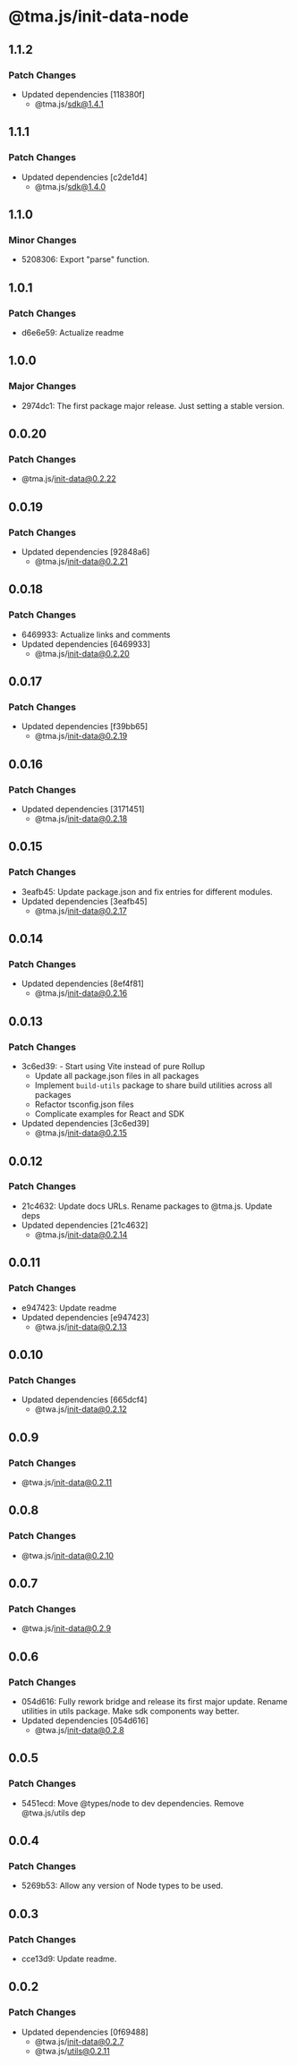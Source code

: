 # @tma.js/init-data-node

## 1.1.2

### Patch Changes

- Updated dependencies [118380f]
  - @tma.js/sdk@1.4.1

## 1.1.1

### Patch Changes

- Updated dependencies [c2de1d4]
  - @tma.js/sdk@1.4.0

## 1.1.0

### Minor Changes

- 5208306: Export "parse" function.

## 1.0.1

### Patch Changes

- d6e6e59: Actualize readme

## 1.0.0

### Major Changes

- 2974dc1: The first package major release. Just setting a stable version.

## 0.0.20

### Patch Changes

- @tma.js/init-data@0.2.22

## 0.0.19

### Patch Changes

- Updated dependencies [92848a6]
  - @tma.js/init-data@0.2.21

## 0.0.18

### Patch Changes

- 6469933: Actualize links and comments
- Updated dependencies [6469933]
  - @tma.js/init-data@0.2.20

## 0.0.17

### Patch Changes

- Updated dependencies [f39bb65]
  - @tma.js/init-data@0.2.19

## 0.0.16

### Patch Changes

- Updated dependencies [3171451]
  - @tma.js/init-data@0.2.18

## 0.0.15

### Patch Changes

- 3eafb45: Update package.json and fix entries for different modules.
- Updated dependencies [3eafb45]
  - @tma.js/init-data@0.2.17

## 0.0.14

### Patch Changes

- Updated dependencies [8ef4f81]
  - @tma.js/init-data@0.2.16

## 0.0.13

### Patch Changes

- 3c6ed39: - Start using Vite instead of pure Rollup
  - Update all package.json files in all packages
  - Implement `build-utils` package to share build utilities across all packages
  - Refactor tsconfig.json files
  - Complicate examples for React and SDK
- Updated dependencies [3c6ed39]
  - @tma.js/init-data@0.2.15

## 0.0.12

### Patch Changes

- 21c4632: Update docs URLs. Rename packages to @tma.js. Update deps
- Updated dependencies [21c4632]
  - @tma.js/init-data@0.2.14

## 0.0.11

### Patch Changes

- e947423: Update readme
- Updated dependencies [e947423]
  - @twa.js/init-data@0.2.13

## 0.0.10

### Patch Changes

- Updated dependencies [665dcf4]
  - @twa.js/init-data@0.2.12

## 0.0.9

### Patch Changes

- @twa.js/init-data@0.2.11

## 0.0.8

### Patch Changes

- @twa.js/init-data@0.2.10

## 0.0.7

### Patch Changes

- @twa.js/init-data@0.2.9

## 0.0.6

### Patch Changes

- 054d616: Fully rework bridge and release its first major update. Rename utilities in utils package. Make sdk components way better.
- Updated dependencies [054d616]
  - @twa.js/init-data@0.2.8

## 0.0.5

### Patch Changes

- 5451ecd: Move @types/node to dev dependencies. Remove @twa.js/utils dep

## 0.0.4

### Patch Changes

- 5269b53: Allow any version of Node types to be used.

## 0.0.3

### Patch Changes

- cce13d9: Update readme.

## 0.0.2

### Patch Changes

- Updated dependencies [0f69488]
  - @twa.js/init-data@0.2.7
  - @twa.js/utils@0.2.11
